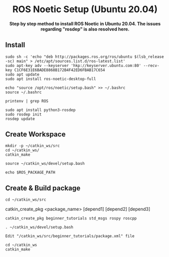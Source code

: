 <h1 align="center">ROS Noetic Setup (Ubuntu 20.04)</h1>
<h4 align="center">Step by step method to install ROS Noetic in Ubuntu 20.04. The issues regarding "rosdep" is also resolved here.</h4>

## Install
```
sudo sh -c 'echo "deb http://packages.ros.org/ros/ubuntu $(lsb_release -sc) main" > /etc/apt/sources.list.d/ros-latest.list'
sudo apt-key adv --keyserver 'hkp://keyserver.ubuntu.com:80' --recv-key C1CF6E31E6BADE8868B172B4F42ED6FBAB17C654
sudo apt update
sudo apt install ros-noetic-desktop-full
```
```
echo "source /opt/ros/noetic/setup.bash" >> ~/.bashrc
source ~/.bashrc
```
```
printenv | grep ROS
```
```
sudo apt install python3-rosdep
sudo rosdep init
rosdep update
```

## Create Workspace
```
mkdir -p ~/catkin_ws/src
cd ~/catkin_ws/
catkin_make
```
```
source ~/catkin_ws/devel/setup.bash
```
```
echo $ROS_PACKAGE_PATH
```

## Create & Build package
```
cd ~/catkin_ws/src
```
catkin_create_pkg <package_name> [depend1] [depend2] [depend3]
```
catkin_create_pkg beginner_tutorials std_msgs rospy roscpp
```
```
. ~/catkin_ws/devel/setup.bash
```
```
Edit "/catkin_ws/src/beginner_tutorials/package.xml" file
```
```
cd ~/catkin_ws
catkin_make
```
